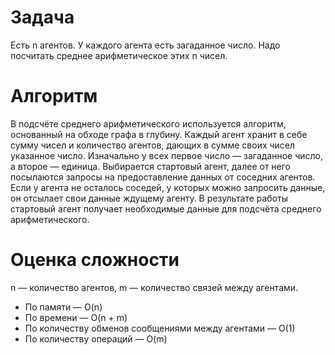 # Задача
Есть n агентов. У каждого агента есть загаданное число. Надо посчитать среднее арифметическое этих n чисел.

# Алгоритм
В подсчёте среднего арифметического используется алгоритм, основанный на обходе графа в глубину. Каждый агент хранит в себе сумму чисел и количество агентов, дающих в сумме своих чисел указанное число. Изначально у всех первое число — загаданное число, а второе — единица. Выбирается стартовый агент, далее от него посылаются запросы на предоставление данных от соседних агентов. Если у агента не осталось соседей, у которых можно запросить данные, он отсылает свои данные ждущему агенту. В результате работы стартовый агент получает необходимые данные для подсчёта среднего арифметического. 

# Оценка сложности
n — количество агентов, m — количество связей между агентами.
* По памяти — O(n)
* По времени — O(n + m)
* По количеству обменов сообщениями между агентами — O(1)
* По количеству операций — O(m)
